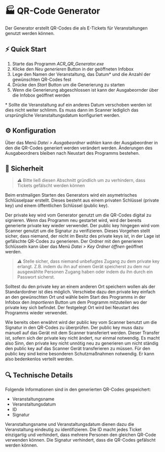 # 🏭 QR-Code Generator

Der Generator erstellt QR-Codes die als E-Tickets für Veranstaltungen genutzt werden können.

## ⚡ Quick Start

1. Starte das Programm *ACR_QR_Generator.exe*
2. Klicke den *Neu generieren* Button in der geöffneten Infobox
3. Lege den Namen der Veranstaltung, das Datum* und die Anzahl der gewünschten QR-Codes fest
4. Drücke den *Start* Button um die Generierung zu starten
5. Wenn die Generierung abgeschlossen ist kann der Ausgabeornder über die Infobox geöffnet werden

\* Sollte die Veranstaltung auf ein anderes Datum verschoben werden ist dies nicht weiter schlimm. Es muss dann im Scanner lediglich das ursprüngliche Veranstaltungsdatum konfiguriert werden. 

## ⚙ Konfiguration

Über das Menü *Datei > Ausgabeordner wählen* kann der Ausgabeordner in den die QR-Codes generiert werden verändert werden. Änderungen des Ausgabeordners bleiben nach Neustart des Programms bestehen.

## 🔐 Sicherheit

> **_⚠️_** Bitte ließ diesen Abschnitt gründlich um zu verhindern, dass Tickets gefälscht werden können

Beim erstmaligen Starten des Generators wird ein asymetrisches Schlüsselpaar erstellt. Dieses besteht aus einem privaten Schlüssel (private key) und einem öffentlichen Schlüssel (public key).

Der private key wird vom Generator genutzt um die QR-Codes digital zu signieren. Wenn das Programm neu gestartet wird, wird der bereits generierte private key wieder verwendet. Der public key hingegen wird vom Scanner genutzt um die Signatur zu verifizieren. Dieses Vorgehen stellt sicher, dass niemand, der nicht im Besitz des private keys ist, in der Lage ist gefälschte QR-Codes zu generieren. Der Ordner mit den generieren Schlüsseln kann über das Menü *Datei > Key Ordner öffnen* geöffnet werden.

> **_⚠️_** Stelle sicher, dass niemand unbefugtes Zugang zu dem private key erlangt. Z.B. indem du ihn auf einem Gerät speicherst zu dem nur ausgewählte Personen Zugang haben oder indem du ihn durch ein Passwort sicherst.

Solltest du den private key an einem anderen Ort speichern wollen als der Standardordner ist dies möglich. Verschiebe dazu den private key einfach an den gewünschten Ort und wähle beim Start des Programms in der Infobox den *Importieren* Button um dem Programm mitzuteilen wo der private key sich befindet. Der festgelegt Ort wird bei Neustart des Programms wieder verwendet.

Wie bereits oben erwähnt wird der public key vom Scanner benutzt um die Signatur in den QR-Codes zu überprüfen. Der public key muss dazu manuell auf das Gerät mit dem Scanner transferiert werden. Dieser Transfer ist, sofern sich der private key nicht ändert, nur einmal notwendig. Es macht also Sinn, den private key nicht unnötig neu zu generieren um nicht ständig den public key auf das Scanner Gerät transferieren zu müssen. Für den public key sind keine besonderen Schutzmaßnahmen notwendig. Er kann also bedenkenlos verteilt werden. 

## 🔍 Technische Details
Folgende Informationen sind in den generierten QR-Codes gespeichert:
* Veranstaltungsname
* Veranstaltungsdatum
* ID
* Signatur

Veranstaltungsname und Veranstaltungsdatum dienen dazu die Veranstaltung eindeutig zu identifizieren. Die ID macht jedes Ticket einzigartig und verhindert, dass mehrere Personen den gleichen QR-Code verwenden können. Die Signatur verhindert, dass die QR-Codes gefälscht werden können.
